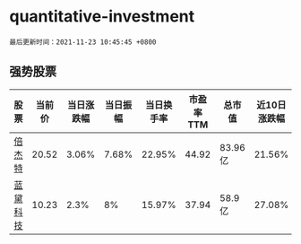 # quantitative-investment

`最后更新时间：2021-11-23 10:45:45 +0800`

## 强势股票

|股票|当前价|当日涨跌幅|当日振幅|当日换手率|市盈率TTM|总市值|近10日涨跌幅|
|----|----|----|----|----|----|----|----|
|[倍杰特](https://xueqiu.com/S/SZ300774)|20.52|3.06%|7.68%|22.95%|44.92|83.96亿|21.56%|
|[蓝黛科技](https://xueqiu.com/S/SZ002765)|10.23|2.3%|8%|15.97%|37.94|58.9亿|27.08%|
